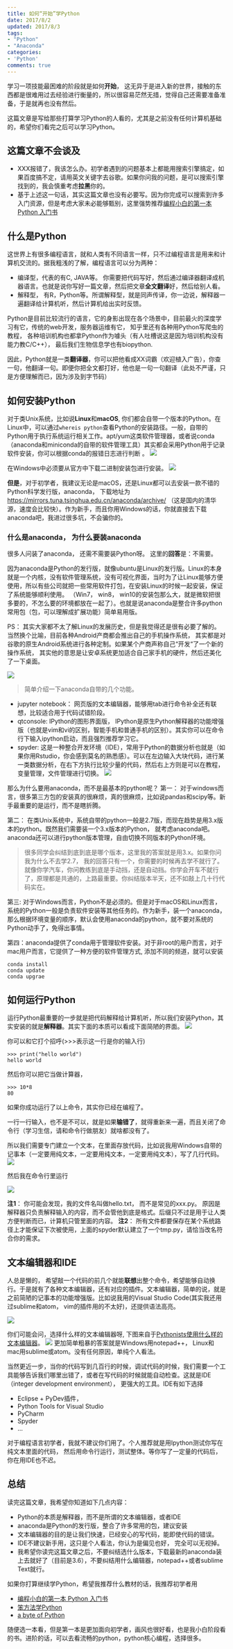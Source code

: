 ```yaml
---
title: 如何“开始”学Python
date: 2017/8/2
updated: 2017/8/3
tags:
- "Python"
- "Anaconda"
categories:
- 'Python'
comments: true
---
```



学习一项技能最困难的阶段就是如何**开始**， 这无异于是进入新的世界，接触的东西都是很难用过去经验进行衡量的，所以很容易茫然无措，觉得自己还需要准备准备，于是就再也没有然后。

这篇文章是写给那些打算学习Python的人看的，尤其是之前没有任何计算机基础的，希望你们看完之后可以学习Python。

## 这篇文章不会谈及
- XXX报错了，我该怎么办。初学者遇到的问题基本上都能用搜索引擎搞定，如果百度搞不定，请用英文关键字去谷歌。如果你问我的问题，是可以搜索引擎找到的，我会慎重考虑**拉黑**你的。
- 基于上述这一句话，其实这篇文章也没有必要写。因为你完成可以搜索到许多入门资源，但是考虑大家未必能够甄别，这里强势推荐[编程小白的第一本 Python 入门书](http://www.ituring.com.cn/book/1863) 


## 什么是Python
这世界上有很多编程语言，就和人类有不同语言一样，只不过编程语言是用来和计算机交流的。据我粗浅的了解，编程语言可以分为两种：
- 编译型，代表的有C, JAVA等。 你需要把代码写好，然后通过编译器翻译成机器语言。也就是说你写好一篇文章，然后把文章**全文翻译**好，然后给别人看。
- 解释型， 有R，Python等。所谓解释型，就是同声传译，你一边说，解释器一遍翻译给计算机听，然后计算机给出实时反馈。

Python是目前比较流行的语言，它的身影出现在各个场景中，目前最火的深度学习有它，传统的web开发，服务器运维有它， 知乎里还有各种用Python写爬虫的教程， 各种培训机构也都拿Python作为噱头（有人吐槽说这是因为培训机构没有能力教C/C++）， 最后我们生物信息学也有biopython.

因此，Python就是一类**翻译器**，你可以把他看成XX词霸（欢迎植入广告），你查一句，他翻译一句。即便你把全文都打好，他也是一句一句翻译（此处不严谨，只是方便理解而已，因为涉及到字节码） 

## 如何安装Python
对于类Unix系统，比如说**Linux**和**macOS**, 你们都会自带一个版本的Python。在Linux中，可以通过`whereis python`查看Python的安装路径。一般，自带的Python用于执行系统运行相关工作。apt/yum这类软件管理器，或者说conda（anaconda和miniconda的自带的软件管理工具）其实都会采用Python用于记录软件安装，你可以根据conda的报错日志进行判断 。
![](http://oex750gzt.bkt.clouddn.com/17-8-2/89456715.jpg)

在Windows中必须要从官方中下载二进制安装包进行安装。
![](http://oex750gzt.bkt.clouddn.com/17-8-2/18768503.jpg)

**但是**，对于初学者，我建议无论是macOS，还是Linux都可以去安装一款不错的Python科学发行版，anaconda， 下载地址为 https://mirrors.tuna.tsinghua.edu.cn/anaconda/archive/ （这是国内的清华源，速度会比较快）。作为新手，而且你用Windows的话，你就直接去下载anaconda吧，我进过很多坑，不会骗你的。


### 什么是anaconda， 为什么要装anaconda
很多人问装了anaconda， 还需不需要装Python呀。 这里的**回答**是：不需要。

因为anaconda是Python的发行版，就像ubuntu是Linux的发行版。Linux的本身就是一个内核，没有软件管理系统，没有可视化界面，当时为了让Linux能够方便使用，所以有些公司就把一些常用软件打包，在安装Linux的时候一起安装，保证了系统能够顺利使用。 （Win7， win8， win10的安装包那么大，就是微软把很多要的，不怎么要的环境都放在一起了）。也就是说anaconda是整合许多python常用包（包，可以理解成扩展功能）简单易用版。

PS： 其实大家都不太了解Linux的发展历史，但是我觉得还是很有必要了解的。当然换个比喻，目前各种Android产商都会推出自己的手机操作系统， 其实都是对谷歌的原生Android系统进行各种定制。如果某个产商声称自己“开发“了一个新的操作系统， 其实他的意思是让安卓系统更加适合自己家手机的硬件，然后还美化了一下桌面。

![](http://oex750gzt.bkt.clouddn.com/17-8-2/34390364.jpg)

> 简单介绍一下anaconda自带的几个功能。
- jupyter notebook： 网页版的文本编辑器，能够用tab进行命令补全还有联想，比较适合用于代码试错阶段。
- qtconsole: IPython的图形界面版， IPython是原生Python解释器的功能增强版（也就是vim和vi的区别，智能手机和普通手机的区别）。其实你可以在命令行下输入ipython启动，而且强烈推荐学习它。
- spyder: 这是一种整合开发环境（IDE），常用于Python的数据分析也就是（如果你用Rstudio，你会感到莫名的熟悉感）。可以在左边输入大块代码，进行某一类数据分析，在右下方执行比较少量的代码，然后右上方则是可以在教程，变量管理，文件管理进行切换。
![](http://oex750gzt.bkt.clouddn.com/17-8-3/43367479.jpg)


那么为什么要用anaconda，而不是最基本的python呢？
第一： 对于windows而言，很多第三方包的安装真的很麻烦，真的很麻烦，比如说pandas和scipy等。新手最重要的是运行，而不是瞎折腾。

第二： 在类Unix系统中，系统自带的python一般是2.7版，而现在趋势是用3.x版本的python。既然我们需要装一个3.x版本的Python， 就考虑anaconda吧。anaconda还可以进行python版本管理，自由切换不同版本的Python环境。
>很多同学会纠结到底到底是哪个版本，这里我的答案就是用3.x。如果你问我为什么不去学2.7， 我的回答只有一个，你需要的时候再去学不就行了。就像你学汽车，你问教练到底是手动挡，还是自动挡。你学会开车不就行了，原理都是共通的，上路最重要。你纠结版本半天，还不如敲上几十行代码实在。

第三: 对于Windows而言，Python不是必须的。但是对于macOS和Linux而言，系统的Python一般是负责软件安装等其他任务的。作为新手，装一个anaconda，那么根据环境变量的顺序，默认会使用anaconda的python，就不要对系统的Python动手了，免得出事情。

第四：anaconda提供了conda用于管理软件安装。对于非root的用户而言，对于mac用户而言，它提供了一种方便的软件管理方式, 添加不同的频道，就可以安装
```
conda install
conda update
conda upgrae
```


## 如何运行Python
运行Python最重要的一步就是把代码解释给计算机听，所以我们安装Python，其实安装的就是**解释器**。其实下面的本质可以看成下面简陋的界面。
![](http://oex750gzt.bkt.clouddn.com/17-8-2/14326750.jpg)

你可以和它打个招呼(>>>表示这一行是你的输入行)
```
>>> print("hello world")
hello world
```
然后你可以把它当做计算器，
```
>>> 10*8
80
```
如果你成功运行了以上命令，其实你已经在编程了。

一行一行输入，也不是不可以，就是如果**输错了**，就得重新来一遍，而且关闭了命令行（学习生信，请和命令行做朋友）就啥都没有了。

所以我们需要专门建立一个文本，在里面存放代码，比如说我用Windows自带的记事本（一定要用纯文本，一定要用纯文本，一定要用纯文本），写了几行代码。
![](http://oex750gzt.bkt.clouddn.com/17-8-2/70682783.jpg)

然后我在命令行里运行

![](http://oex750gzt.bkt.clouddn.com/17-8-2/27020778.jpg)

**注1**： 你可能会发现，我的文件名叫做hello.txt， 而不是常见的xxx.py。 原因是解释器只负责解释输入的内容，而不会管他到底是格式。后缀只不过是用于让人类方便判断而已，计算机只管里面的内容。
**注2**： 所有文件都要保存在某个系统路径上才能保证下次被使用，上面的spyder默认建立了一个tmp.py，请恰当改名符合你的需求。


## 文本编辑器和IDE
人总是懒的， 希望敲一个代码的前几个就能**联想**出整个命令，希望能够自动换行。于是就有了各种文本编辑器，还有对应的插件。文本编辑器，简单的说，就是之前简陋的记事本的功能增强版。比如说我用的Visual Studio Code(其实我还用过sublime和atom， vim的插件用的不太好)，还提供语法高亮。

![](http://oex750gzt.bkt.clouddn.com/17-8-2/38206581.jpg)

你们可能会问，选择什么样的文本编辑器呀, 下图来自于[Pythonists使用什么样的文本编辑器](https://www.sitepoint.com/which-code-editors-do-pythonists-use/)。
![](http://oex750gzt.bkt.clouddn.com/17-8-3/50595586.jpg)
 更加简单粗暴的答案就是Windows用notepad++， Linux和mac用sublime或atom。没有任何原因，单纯个人看法。

当然更近一步，当你的代码写到几百行的时候，调试代码的时候，我们需要一个工具能够告诉我们哪里出错了，或者在写代码的时候就能自动检查。这就是IDE（integer development environment）， 更强大的工具。IDE有如下选择
- Eclipse + PyDev插件，
- Python Tools for Visual Studio
- PyCharm
- Spyder
- ...

 对于编程语言初学者，我就不建议你们用了。个人推荐就是用Ipython测试你写在纯文本里面的代码， 然后用命令行运行，测试整体。等你写了一定量的代码后，你在用IDE也不迟。

## 总结
读完这篇文章，我希望你知道如下几点内容：
- Python的本质是解释器，而不是所谓的文本编辑器，或者IDE
- anaconda是Python的发行版，整合了许多常用的包，建议安装
- 文本编辑器的目的是让我们快速，已经安心的写代码，能即使代码的错误。
- IDE不建议新手用，这只是个人看法，你认为是偏见也好， 完全可以无视掉。
- 我希望你读完这篇文章之后，不要纠结选什么版本，下载最新的anaconda装上去就好了（目前是3.6），不要纠结用什么编辑器，notepad++或者sublime Text就行。

如果你打算继续学Python，希望我推荐什么教材的话，我推荐初学者用
- [编程小白的第一本 Python 入门书](http://www.ituring.com.cn/book/1863) 
- [笨方法学Python](https://learnpythonthehardway.org/)
- [a byte of Python](https://python.swaroopch.com/)


随便选一本看，但是第一本是更加面向初学者，画风也很好看，也是我小白阶段看的书。进阶的话，可以去看流畅的python，python核心编程，选择很多。
